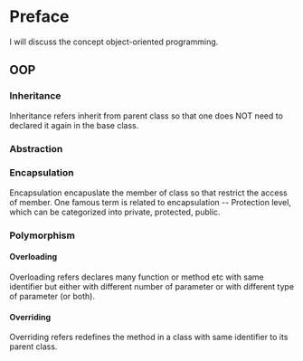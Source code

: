 # Preface
I will discuss the concept object-oriented programming.

## OOP
### Inheritance
Inheritance refers inherit from parent class so that one does NOT need to declared it again in the base class.

### Abstraction
### Encapsulation
Encapsulation encapuslate the member of class so that restrict the access of member. One famous term is related to encapsulation -- Protection level, which can be categorized into private, protected, public.

### Polymorphism
#### Overloading
Overloading refers declares many function or method etc with same identifier but either with different number of parameter or with different type of parameter (or both).

#### Overriding
Overriding refers redefines the method in a class with same identifier to its parent class.

